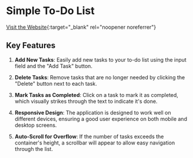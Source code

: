 # Simple To-Do List

[Visit the Website](https://mahfuzrahman99.github.io/Intro-to-dom){:target="_blank" rel="noopener noreferrer"}

## Key Features

1. **Add New Tasks**: Easily add new tasks to your to-do list using the input field and the "Add Task" button.

2. **Delete Tasks**: Remove tasks that are no longer needed by clicking the "Delete" button next to each task.

3. **Mark Tasks as Completed**: Click on a task to mark it as completed, which visually strikes through the text to indicate it's done.

4. **Responsive Design**: The application is designed to work well on different devices, ensuring a good user experience on both mobile and desktop screens.

5. **Auto-Scroll for Overflow**: If the number of tasks exceeds the container's height, a scrollbar will appear to allow easy navigation through the list.

